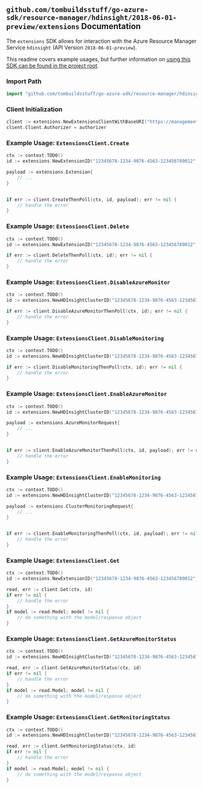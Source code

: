 
## `github.com/tombuildsstuff/go-azure-sdk/resource-manager/hdinsight/2018-06-01-preview/extensions` Documentation

The `extensions` SDK allows for interaction with the Azure Resource Manager Service `hdinsight` (API Version `2018-06-01-preview`).

This readme covers example usages, but further information on [using this SDK can be found in the project root](https://github.com/tombuildsstuff/go-azure-sdk/tree/main/docs).

### Import Path

```go
import "github.com/tombuildsstuff/go-azure-sdk/resource-manager/hdinsight/2018-06-01-preview/extensions"
```


### Client Initialization

```go
client := extensions.NewExtensionsClientWithBaseURI("https://management.azure.com")
client.Client.Authorizer = authorizer
```


### Example Usage: `ExtensionsClient.Create`

```go
ctx := context.TODO()
id := extensions.NewExtensionID("12345678-1234-9876-4563-123456789012", "example-resource-group", "clusterValue", "extensionValue")

payload := extensions.Extension{
	// ...
}


if err := client.CreateThenPoll(ctx, id, payload); err != nil {
	// handle the error
}
```


### Example Usage: `ExtensionsClient.Delete`

```go
ctx := context.TODO()
id := extensions.NewExtensionID("12345678-1234-9876-4563-123456789012", "example-resource-group", "clusterValue", "extensionValue")

if err := client.DeleteThenPoll(ctx, id); err != nil {
	// handle the error
}
```


### Example Usage: `ExtensionsClient.DisableAzureMonitor`

```go
ctx := context.TODO()
id := extensions.NewHDInsightClusterID("12345678-1234-9876-4563-123456789012", "example-resource-group", "clusterValue")

if err := client.DisableAzureMonitorThenPoll(ctx, id); err != nil {
	// handle the error
}
```


### Example Usage: `ExtensionsClient.DisableMonitoring`

```go
ctx := context.TODO()
id := extensions.NewHDInsightClusterID("12345678-1234-9876-4563-123456789012", "example-resource-group", "clusterValue")

if err := client.DisableMonitoringThenPoll(ctx, id); err != nil {
	// handle the error
}
```


### Example Usage: `ExtensionsClient.EnableAzureMonitor`

```go
ctx := context.TODO()
id := extensions.NewHDInsightClusterID("12345678-1234-9876-4563-123456789012", "example-resource-group", "clusterValue")

payload := extensions.AzureMonitorRequest{
	// ...
}


if err := client.EnableAzureMonitorThenPoll(ctx, id, payload); err != nil {
	// handle the error
}
```


### Example Usage: `ExtensionsClient.EnableMonitoring`

```go
ctx := context.TODO()
id := extensions.NewHDInsightClusterID("12345678-1234-9876-4563-123456789012", "example-resource-group", "clusterValue")

payload := extensions.ClusterMonitoringRequest{
	// ...
}


if err := client.EnableMonitoringThenPoll(ctx, id, payload); err != nil {
	// handle the error
}
```


### Example Usage: `ExtensionsClient.Get`

```go
ctx := context.TODO()
id := extensions.NewExtensionID("12345678-1234-9876-4563-123456789012", "example-resource-group", "clusterValue", "extensionValue")

read, err := client.Get(ctx, id)
if err != nil {
	// handle the error
}
if model := read.Model; model != nil {
	// do something with the model/response object
}
```


### Example Usage: `ExtensionsClient.GetAzureMonitorStatus`

```go
ctx := context.TODO()
id := extensions.NewHDInsightClusterID("12345678-1234-9876-4563-123456789012", "example-resource-group", "clusterValue")

read, err := client.GetAzureMonitorStatus(ctx, id)
if err != nil {
	// handle the error
}
if model := read.Model; model != nil {
	// do something with the model/response object
}
```


### Example Usage: `ExtensionsClient.GetMonitoringStatus`

```go
ctx := context.TODO()
id := extensions.NewHDInsightClusterID("12345678-1234-9876-4563-123456789012", "example-resource-group", "clusterValue")

read, err := client.GetMonitoringStatus(ctx, id)
if err != nil {
	// handle the error
}
if model := read.Model; model != nil {
	// do something with the model/response object
}
```
